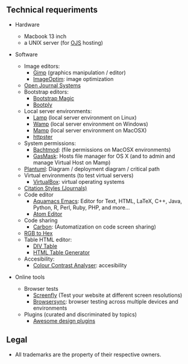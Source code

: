 ## Technical requeriments ##

* Hardware
     - Macbook 13 inch
     - a UNIX server (for [OJS](https://pkp.sfu.ca/ojs/) hosting)
    
* Software
     * Image editors:
          - [Gimp](https://www.gimp.org/) (graphics manipulation / editor)
          - [ImageOptim](https://github.com/ImageOptim/ImageOptim): image optimization
     - [Open Journal Systems](https://pkp.sfu.ca/ojs/)
     * Bootstrap editors:
          * [Bootstrap Magic](https://pikock.github.io/bootstrap-magic/)
          * [Bootply](https://www.bootply.com/)
     * Local server environments:
          - [Lamp](https://bitnami.com/stack/lamp/installer) (local server environment on Linux)
          - [Wamp](http://www.wampserver.com/en/) (local server environment on Windows)
          - [Mamp](https://www.mamp.info) (local server environment on MacOSX)
          - [httpster](https://github.com/SimbCo/httpster) 
     - System permissions:
          - [Bachtmod](http://www.lagentesoft.com/batchmod/): (file permissions on MacOSX environments)
          - [GasMask](https://github.com/2ndalpha/gasmask): Hosts file manager for OS X (and to admin and manage Virtual Host on Mamp)
     - [Plantuml](http://www.plantuml.com/plantuml/uml/):  Diagram / deployment diagram / critical path 
     * Virtual environments (to test virtual servers)
          - [VirtualBox](http://virtualbox.org): virtual operating systems
     - [Citation Styles (Journals)](https://github.com/citation-style-language/journals)
     * Code editor
          - [Aquamacs Emacs](http://aquamacs.org/download-release.shtml): Editor for Text, HTML, LaTeX, C++, Java, Python, R, Perl, Ruby, PHP, and more...
          - [Atom Editor](http://atom.io)
     * Code sharing
          - [Carbon](https://carbon.now.sh/): (Automatization on code screen sharing)
     - [RGB to Hex](https://www.google.com.ar/search?q=rgb+to+hex&oq=rgb+to&aqs=chrome.0.0l2j69i57j0l3.2825j1j1&sourceid=chrome&ie=UTF-8)
     - Table HTML editor:
          * [DIV Table](https://divtable.com/generator/)
          * [HTML Table Generator](https://www.tablesgenerator.com/html_tables)
     - Accesibility:
          - [Colour Contrast Analyser](https://developer.paciellogroup.com/resources/contrastanalyser/): accesibility

* Online tools
     - Browser tests
          - [Screenfly](http://quirktools.com/screenfly/) (Test your website at different screen resolutions)
          - [Browsersync](https://browsersync.io/): browser testing across multiple devices and environments
     - Plugins (curated and discriminated by topics)
          - [Awesome design plugins](https://flawlessapp.io/designplugins)

## Legal ##

* All trademarks are the property of their respective owners.